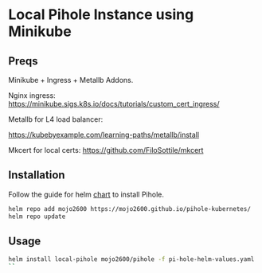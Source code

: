 # Local Pihole Instance using Minikube

## Preqs

Minikube + Ingress + Metallb Addons.

Nginx ingress: https://minikube.sigs.k8s.io/docs/tutorials/custom_cert_ingress/

Metallb for L4 load balancer:

https://kubebyexample.com/learning-paths/metallb/install

Mkcert for local certs:
https://github.com/FiloSottile/mkcert


## Installation

Follow the guide for helm [chart](https://github.com/MoJo2600/pihole-kubernetes) to install Pihole.

```bash
helm repo add mojo2600 https://mojo2600.github.io/pihole-kubernetes/
helm repo update
```

## Usage

```bash
helm install local-pihole mojo2600/pihole -f pi-hole-helm-values.yaml
``
